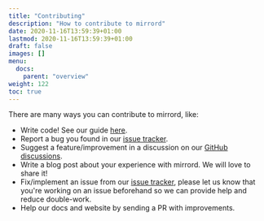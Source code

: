 ```yaml
---
title: "Contributing"
description: "How to contribute to mirrord"
date: 2020-11-16T13:59:39+01:00
lastmod: 2020-11-16T13:59:39+01:00
draft: false
images: []
menu:
  docs:
    parent: "overview"
weight: 122
toc: true
---
```


There are many ways you can contribute to mirrord, like:
- Write code! See our guide [here](https://github.com/metalbear-co/mirrord/blob/main/CONTRIBUTING.md).
- Report a bug you found in our [issue tracker](https://github.com/metalbear-co/mirrord/issues).
- Suggest a feature/improvement in a discussion on our [GitHub discussions](https://github.com/metalbear-co/mirrord/discussions).
- Write a blog post about your experience with mirrord. We will love to share it!
- Fix/implement an issue from our [issue tracker](https://github.com/metalbear-co/mirrord/issues), please let us know that you're working on an issue beforehand so we can provide help and reduce double-work.
- Help our docs and website by sending a PR with improvements.